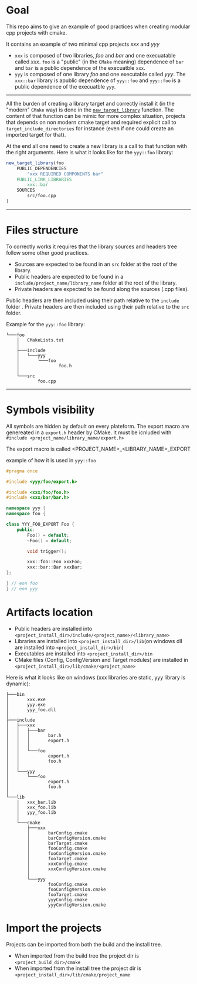 # Goal

This repo aims to give an example of good practices when creating modular cpp projects with cmake. 

It contains an example of two minimal cpp projects *xxx* and *yyy*

* `xxx` is composed of two libraries, *foo* and *bar* and one execuatable called *xxx*. `foo` is a "public" (in the `CMake` meaning) dependence of `bar` and `bar` is a public dependence of the execuatble `xxx`.
* `yyy` is composed of one library *foo* and one executable called *yyy*. The `xxx::bar` library is apublic dependence of `yyy::foo` and `yyy::foo` is a public dependence of the execuatble `yyy`.

---

All the burden of creating a library target and correctly install it (in the "modern" `CMake` way) is done in the [`new_target_library`](https://github.com/rdebroiz/helloworlcpp/blob/main/cmake/module/NewTargetLibrary.cmake) function.
The content of that function can be mimic for more complex situation, projects that depends on non modern cmake target and required explicit call to `target_include_directories` for instance (even if one could create an imported target for that).

At the end all one need to create a new library is a call to that function with the right arguments. 
Here is what it looks like for the `yyy::foo` library:

```cmake
new_target_library(foo 
    PUBLIC_DEPENDENCIES
        "xxx REQUIRED COMPONENTS bar"
    PUBLIC_LINK_LIBRARIES
        xxx::bar
    SOURCES 
        src/foo.cpp
)
```

---

# Files structure

To correctly works it requires that the library sources and headers tree follow some other good practices.

* Sources are expected to be found in an `src` folder at the root of the library.
* Public headers are expected to be found in a `include/project_name/library_name` folder at the root of the library. 
* Private headers are expected to be found along the sources (.cpp files).

Public headers are then included using their path relative to the `include` folder .
Private headers are then included using their path relative to the `src` folder.

Example for the `yyy::foo` library:

```
└───foo
    │   CMakeLists.txt
    │
    ├───include
    │   └───yyy
    │       └───foo
    │               foo.h
    │
    └───src
            foo.cpp
```

---
# Symbols visibility

All symbols are hidden by default on every plateform. The export macro are genereated in a `export.h` header by CMake.
It must be icnluded with `#include <project_name/library_name/export.h>`

The export macro is called <PROJECT_NAME>_<LIBRARY_NAME>_EXPORT

example of how it is used in `yyy::foo`

```cpp
#pragma once

#include <yyy/foo/export.h>

#include <xxx/foo/foo.h>
#include <xxx/bar/bar.h>

namespace yyy {
namespace foo {

class YYY_FOO_EXPORT Foo {
    public:
        Foo() = default;
        ~Foo() = default;

        void trigger();

        xxx::foo::Foo xxxFoo;
        xxx::bar::Bar xxxBar;
};

} // eon foo
} // eon yyy
```


# Artifacts location

* Public headers are installed into `<project_install_dir>/include/<project_name>/<library_name>`
* Libraries are installed into `<project_install_dir>/lib`(on windows dll are installed into `<project_install_dir>/bin`)
* Executables are installed into `<project_install_dir>/bin`
* CMake files (Config, ConfigVersion and Target modules) are installed in `<project_install_dir>/lib/cmake/<project_name>`

Here is what it looks like on windows (xxx libraries are static, yyy library is dynamic):

```
├───bin
│       xxx.exe
│       yyy.exe
│       yyy_foo.dll
│
├───include
│   ├───xxx
│   │   ├───bar
│   │   │       bar.h
│   │   │       export.h
│   │   │
│   │   └───foo
│   │           export.h
│   │           foo.h
│   │
│   └───yyy
│       └───foo
│               export.h
│               foo.h
│
└───lib
    │   xxx_bar.lib
    │   xxx_foo.lib
    │   yyy_foo.lib
    │
    └───cmake
        ├───xxx
        │       barConfig.cmake
        │       barConfigVersion.cmake
        │       barTarget.cmake
        │       fooConfig.cmake
        │       fooConfigVersion.cmake
        │       fooTarget.cmake
        │       xxxConfig.cmake
        │       xxxConfigVersion.cmake
        │
        └───yyy
                fooConfig.cmake
                fooConfigVersion.cmake
                fooTarget.cmake
                yyyConfig.cmake
                yyyConfigVersion.cmake
```

# Import the projects

Projects can be imported from both the build and the install tree. 
* When imported from the build tree the project dir is `<project_build_dir>/cmake`
* When imported from the install tree the project dir is `<project_install_dir>/lib/cmake/project_name`
